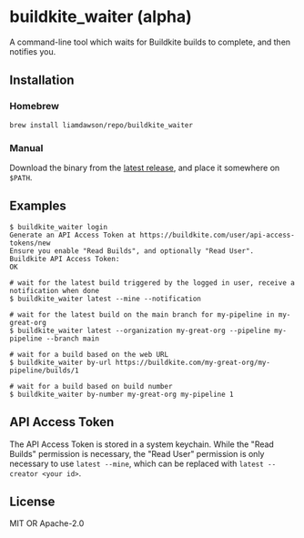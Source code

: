 # buildkite_waiter (alpha)

A command-line tool which waits for Buildkite builds to complete, and then notifies you.

## Installation

### Homebrew

```shell
brew install liamdawson/repo/buildkite_waiter
```

### Manual

Download the binary from the [latest release](https://github.com/liamdawson/buildkite_waiter/releases/latest), and place it somewhere on `$PATH`.

## Examples

```shell
$ buildkite_waiter login
Generate an API Access Token at https://buildkite.com/user/api-access-tokens/new
Ensure you enable "Read Builds", and optionally "Read User".
Buildkite API Access Token:
OK

# wait for the latest build triggered by the logged in user, receive a notification when done
$ buildkite_waiter latest --mine --notification

# wait for the latest build on the main branch for my-pipeline in my-great-org
$ buildkite_waiter latest --organization my-great-org --pipeline my-pipeline --branch main

# wait for a build based on the web URL
$ buildkite_waiter by-url https://buildkite.com/my-great-org/my-pipeline/builds/1

# wait for a build based on build number
$ buildkite_waiter by-number my-great-org my-pipeline 1
```

## API Access Token

The API Access Token is stored in a system keychain. While the "Read Builds" permission is necessary, the "Read User"
permission is only necessary to use `latest --mine`, which can be replaced with `latest --creator <your id>`.

## License

MIT OR Apache-2.0
